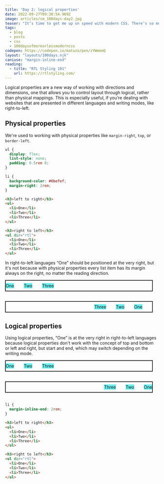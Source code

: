 ```yaml
---
title: 'Day 2: logical properties'
date: 2022-09-27T09:38:54.969Z
image: articles/sm_100days-day2.jpg
teaser: "It’s time to get me up on speed with modern CSS. There’s so much new in CSS that I know too little about. To change that I’ve started [#100DaysOfMoreOrLessModernCSS](/blog/2022/100-days-of-more-or-less-modern-css/). Why more or less modern CSS? Because some topics will be about cutting-edge features, while other stuff has been around for quite a while already, but I just have little to no experience with it."
tags:
  - blog
  - posts
  - css
  - 100daysofmoreorlessmoderncss
codepen: https://codepen.io/matuzo/pen/zYWmemQ
layout: "layouts/100days.njk"
caniuse: "margin-inline-end"
reading:
  - title: "RTL Styling 101"
    url: https://rtlstyling.com/
---
```

Logical properties are a new way of working with directions and dimensions, one that allows you to control layout through logical, rather than physical mappings. This is especially useful, if you’re dealing with websites that are presented in different languages and writing modes, like right-to-left.

## **Physical properties**

We're used to working with physical properties like `margin-right`, `top`, or `border-left`.

```css
ul {
  display: flex;
  list-style: none;
  padding: 0.5rem 0;
}

li {
  background-color: #6befef;
  margin-right: 2rem;
}
```

```html
<h3>left to right</h3>
<ul>
  <li>One</li>
  <li>Two</li>
  <li>Three</li>
</ul>

<h3>right to left</h3>
<ul dir="rtl">
  <li>One</li>
  <li>Two</li>
  <li>Three</li>
</ul>
```

In right-to-left languages “One” should be positioned at the very right, but it's not because with physical properties every list item has its margin always on the right, no matter the reading direction.


<style>
  .physical,
  .logical {
    display: flex;
    list-style: none;
    padding: 0.5rem 0;
    margin: 0 0 2rem 0;
    max-width: 30rem;
    border: 2px solid;
  }

  .physical li {
    margin: 0 2rem 0 0;
    background-color: #6befef;
  }
</style>

<ul class="physical">
  <li>One</li>
  <li>Two</li>
  <li>Three</li>
</ul>

<ul class="physical" dir="rtl">
  <li>One</li>
  <li>Two</li>
  <li>Three</li>
</ul>


## **Logical properties**

Using logical properties, “One” is at the very right in right-to-left languages because logical properties don't work with the concept of top and bottom or left and right, but start and end, which may switch depending on the writing mode.

<style>
.logical li {
  margin: 0;
  background-color: #6befef;
  margin-inline-end: 2rem;
}
</style>

<ul class="logical">
  <li>One</li>
  <li>Two</li>
  <li>Three</li>
</ul>

<ul class="logical" dir="rtl">
  <li>One</li>
  <li>Two</li>
  <li>Three</li>
</ul>

```css
li {
  margin-inline-end: 2rem;
}
```

```html
<h3>left to right</h3>
<ul>
  <li>One</li>
  <li>Two</li>
  <li>Three</li>
</ul>

<h3>right to left</h3>
<ul dir="rtl">
  <li>One</li>
  <li>Two</li>
  <li>Three</li>
</ul>
```